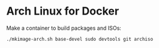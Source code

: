 Arch Linux for Docker
=====================

Make a container to build packages and ISOs:

```sh
./mkimage-arch.sh base-devel sudo devtools git archiso
```
